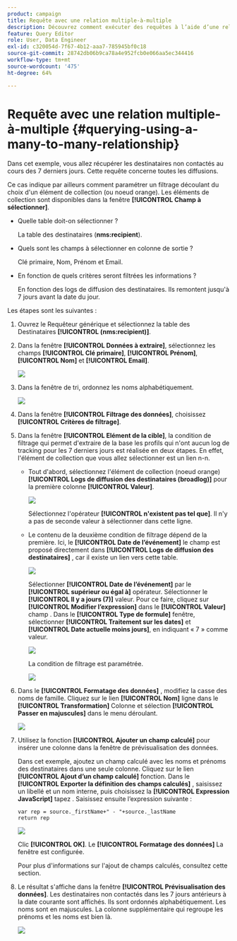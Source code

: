 ```yaml
---
product: campaign
title: Requête avec une relation multiple-à-multiple
description: Découvrez comment exécuter des requêtes à l’aide d’une relation multiple-à-multiple
feature: Query Editor
role: User, Data Engineer
exl-id: c320054d-7f67-4b12-aaa7-785945bf0c18
source-git-commit: 28742db06b9ca78a4e952fcb0e066aa5ec344416
workflow-type: tm+mt
source-wordcount: '475'
ht-degree: 64%

---
```


# Requête avec une relation multiple-à-multiple {#querying-using-a-many-to-many-relationship}



Dans cet exemple, vous allez récupérer les destinataires non contactés au cours des 7 derniers jours. Cette requête concerne toutes les diffusions.

Ce cas indique par ailleurs comment paramétrer un filtrage découlant du choix d&#39;un élément de collection (ou noeud orange). Les éléments de collection sont disponibles dans la fenêtre **[!UICONTROL Champ à sélectionner]**.

* Quelle table doit-on sélectionner ?

  La table des destinataires (**nms:recipient**).

* Quels sont les champs à sélectionner en colonne de sortie ?

  Clé primaire, Nom, Prénom et Email.

* En fonction de quels critères seront filtrées les informations ?

  En fonction des logs de diffusion des destinataires. Ils remontent jusqu&#39;à 7 jours avant la date du jour.

Les étapes sont les suivantes :

1. Ouvrez le Requêteur générique et sélectionnez la table des Destinataires **[!UICONTROL (nms:recipient)]**.
1. Dans la fenêtre **[!UICONTROL Données à extraire]**, sélectionnez les champs **[!UICONTROL Clé primaire]**, **[!UICONTROL Prénom]**, **[!UICONTROL Nom]** et **[!UICONTROL Email]**.

   ![](assets/query_editor_nveau_33.png)

1. Dans la fenêtre de tri, ordonnez les noms alphabétiquement.

   ![](assets/query_editor_nveau_34.png)

1. Dans la fenêtre **[!UICONTROL Filtrage des données]**, choisissez **[!UICONTROL Critères de filtrage]**.
1. Dans la fenêtre **[!UICONTROL Elément de la cible]**, la condition de filtrage qui permet d&#39;extraire de la base les profils qui n&#39;ont aucun log de tracking pour les 7 derniers jours est réalisée en deux étapes. En effet, l&#39;élément de collection que vous allez sélectionner est un lien n-n.

   * Tout d&#39;abord, sélectionnez l&#39;élément de collection (noeud orange) **[!UICONTROL Logs de diffusion des destinataires (broadlog)]** pour la première colonne **[!UICONTROL Valeur]**.

     ![](assets/query_editor_nveau_67.png)

     Sélectionnez l&#39;opérateur **[!UICONTROL n&#39;existent pas tel que]**. Il n&#39;y a pas de seconde valeur à sélectionner dans cette ligne.

   * Le contenu de la deuxième condition de filtrage dépend de la première. Ici, le **[!UICONTROL Date de l’événement]** le champ est proposé directement dans **[!UICONTROL Logs de diffusion des destinataires]** , car il existe un lien vers cette table.

     ![](assets/query_editor_nveau_36.png)

     Sélectionner **[!UICONTROL Date de l’événement]** par le **[!UICONTROL supérieur ou égal à]** opérateur. Sélectionner le **[!UICONTROL Il y a jours (7)]** valeur. Pour ce faire, cliquez sur **[!UICONTROL Modifier l’expression]** dans le **[!UICONTROL Valeur]** champ . Dans le **[!UICONTROL Type de formule]** fenêtre, sélectionner **[!UICONTROL Traitement sur les dates]** et **[!UICONTROL Date actuelle moins jours]**, en indiquant « 7 » comme valeur.

     ![](assets/query_editor_nveau_37.png)

     La condition de filtrage est paramétrée.

     ![](assets/query_editor_nveau_38.png)

1. Dans le **[!UICONTROL Formatage des données]** , modifiez la casse des noms de famille. Cliquez sur le lien **[!UICONTROL Nom]** ligne dans le **[!UICONTROL Transformation]** Colonne et sélection **[!UICONTROL Passer en majuscules]** dans le menu déroulant.

   ![](assets/query_editor_nveau_39.png)

1. Utilisez la fonction **[!UICONTROL Ajouter un champ calculé]** pour insérer une colonne dans la fenêtre de prévisualisation des données.

   Dans cet exemple, ajoutez un champ calculé avec les noms et prénoms des destinataires dans une seule colonne. Cliquez sur le lien **[!UICONTROL Ajout d’un champ calculé]** fonction. Dans le **[!UICONTROL Exporter la définition des champs calculés]** , saisissez un libellé et un nom interne, puis choisissez la **[!UICONTROL Expression JavaScript]** tapez . Saisissez ensuite l’expression suivante :

   ```
   var rep = source._firstName+" - "+source._lastName
   return rep
   ```

   ![](assets/query_editor_nveau_40.png)

   Clic **[!UICONTROL OK]**. Le **[!UICONTROL Formatage des données]** La fenêtre est configurée.

   Pour plus d&#39;informations sur l&#39;ajout de champs calculés, consultez cette section.

1. Le résultat s&#39;affiche dans la fenêtre **[!UICONTROL Prévisualisation des données]**. Les destinataires non contactés dans les 7 jours antérieurs à la date courante sont affichés. Ils sont ordonnés alphabétiquement. Les noms sont en majuscules. La colonne supplémentaire qui regroupe les prénoms et les noms est bien là.

   ![](assets/query_editor_nveau_41.png)
